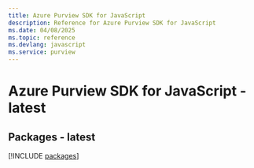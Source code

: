 ```yaml
---
title: Azure Purview SDK for JavaScript
description: Reference for Azure Purview SDK for JavaScript
ms.date: 04/08/2025
ms.topic: reference
ms.devlang: javascript
ms.service: purview
---
```

# Azure Purview SDK for JavaScript - latest
## Packages - latest
[!INCLUDE [packages](purview-index.md)]